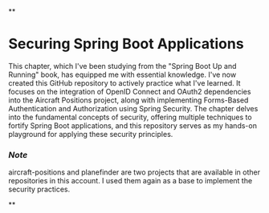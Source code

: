 **
# Securing Spring Boot Applications
This chapter, which I've been studying from the "Spring Boot Up and Running" book, has equipped me with essential knowledge. I've now created this GitHub repository to actively practice what I've learned. It focuses on the integration of OpenID Connect and OAuth2 dependencies into the Aircraft Positions project, along with implementing Forms-Based Authentication and Authorization using Spring Security. The chapter delves into the fundamental concepts of security, offering multiple techniques to fortify Spring Boot applications, and this repository serves as my hands-on playground for applying these security principles.

### *Note*

aircraft-positions and planefinder are two projects that are available in other repositories in this account. I used them again as a base to implement the security practices.

**